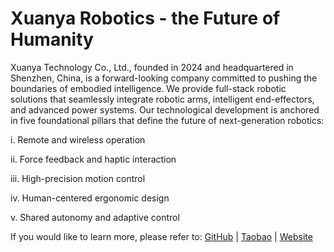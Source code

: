 # Xuanya Robotics -  the Future of Humanity

Xuanya Technology Co., Ltd., founded in 2024 and headquartered in Shenzhen, China, is a forward-looking company committed to pushing the boundaries of embodied intelligence. We provide full-stack robotic solutions that seamlessly integrate robotic arms, intelligent end-effectors, and advanced power systems. Our technological development is anchored in five foundational pillars that define the future of next-generation robotics:

i. Remote and wireless operation

ii. Force feedback and haptic interaction

iii. High-precision motion control

iv. Human-centered ergonomic design

v. Shared autonomy and adaptive control

If you would like to learn more, please refer to:
[GitHub](https://github.com/Xuanya-Robotics) | [Taobao](https://m.tb.cn/h.h2cVdhu5JXDQvPu) | [Website](https://www.xuanyatech.com/)



<!--

**Here are some ideas to get you started:**

🙋‍♀️ A short introduction - what is your organization all about?
🌈 Contribution guidelines - how can the community get involved?
👩‍💻 Useful resources - where can the community find your docs? Is there anything else the community should know?
🍿 Fun facts - what does your team eat for breakfast?
🧙 Remember, you can do mighty things with the power of [Markdown](https://docs.github.com/github/writing-on-github/getting-started-with-writing-and-formatting-on-github/basic-writing-and-formatting-syntax)
-->
